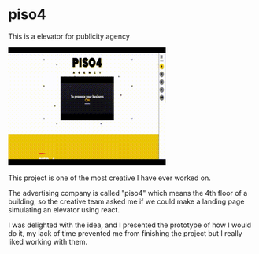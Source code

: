 # piso4
This is a elevator for publicity agency


[![Site preview](/src/piso4.gif)](https://edgarrincon.github.io/piso4/)


This project is one of the most creative I have ever worked on.

The advertising company is called "piso4" which means the 4th floor of a building, so the creative team asked me if we could make a landing page simulating an elevator using react.

I was delighted with the idea, and I presented the prototype of how I would do it, my lack of time prevented me from finishing the project but I really liked working with them.
